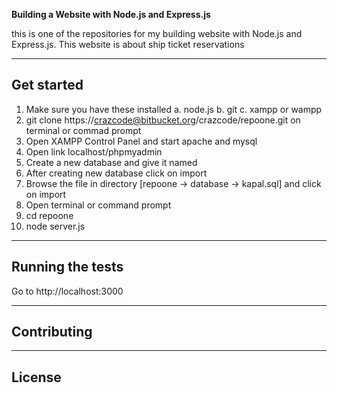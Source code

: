 **Building a Website with Node.js and Express.js**

this is one of the repositories for my building website with Node.js and Express.js. This website is about ship ticket reservations

---

## Get started

1.  Make sure you have these installed
    a.  node.js
    b.  git
    c.  xampp or wampp
2.  git clone https://crazcode@bitbucket.org/crazcode/repoone.git on terminal or commad prompt
3.  Open XAMPP Control Panel and start apache and mysql
4.  Open link localhost/phpmyadmin
5.  Create a new database and give it named
6.  After creating new database click on import
7.  Browse the file in directory [repoone -> database -> kapal.sql] and click on import
8.  Open terminal or command prompt
9.  cd repoone
10. node server.js

---

## Running the tests

Go to http://localhost:3000

---

## Contributing

---

## License